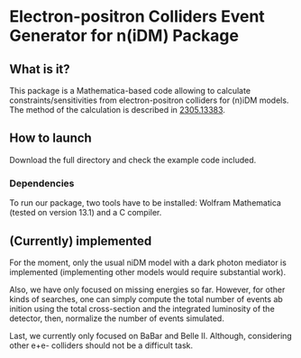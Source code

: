 # Electron-positron Colliders Event Generator for n(iDM) Package

## What is it?

This package is a Mathematica-based code allowing to calculate constraints/sensitivities from electron-positron colliders for (n)iDM models. The method of the calculation is described in [2305.13383](https://arxiv.org/abs/2305.13383). 


## How to launch

Download the full directory and check the example code included.

### Dependencies

To run our package, two tools have to be installed: Wolfram Mathematica (tested on version 13.1) and a C compiler. 


## (Currently) implemented

For the moment, only the usual niDM model with a dark photon mediator is implemented (implementing other models would require substantial work). 

Also, we have only focused on missing energies so far. However, for other kinds of searches, one can simply compute the total number of events ab inition using the total cross-section and the integrated luminosity of the detector, then, normalize the number of events simulated.

Last, we currently only focused on BaBar and Belle II. Although, considering other e+e- colliders should not be a difficult task.
